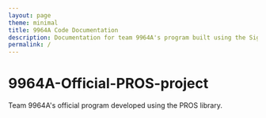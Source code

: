 ```yaml
---
layout: page
theme: minimal
title: 9964A Code Documentation
description: Documentation for team 9964A's program built using the SigBots PROS library and OkapiLib.
permalink: /
---
```

# 9964A-Official-PROS-project
Team 9964A's official program developed using the PROS library.
